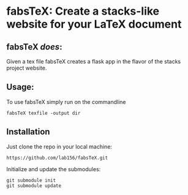 # fabsTeX: Create a stacks-like website for your LaTeX document

## fabsTeX _does_:
Given a tex file fabsTeX creates a flask app in the flavor of the stacks project website.

## Usage:
To use fabsTeX simply run on the commandline
```shell
fabsTeX texfile -output dir
```

## Installation
Just clone the repo in your local machine:
```shell
https://github.com/lab156/fabsTeX.git
```
Initialize and update the submodules:
```shell
git submodule init
git submodule update
```


